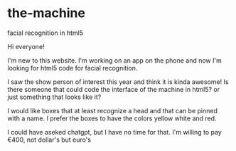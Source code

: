 # the-machine
facial recognition in html5

Hi everyone!

I'm new to this website.
I'm working on an app on the phone and now I'm looking for html5 code for facial recognition.

I saw the show person of interest this year and think it is kinda awesome!
Is there someone that could code the interface of the machine in html5?
or just something that looks like it?

I would like boxes that at least recognize a head and that can be pinned with a name.
I prefer the boxes to have the colors yellow white and red.

I could have aseked chatgpt, but I have no time for that.
I'm willing to pay €400, not dollar's but euro's
